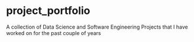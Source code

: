 # project_portfolio
A collection of Data Science and Software Engineering Projects that I have worked on for the past couple of years
